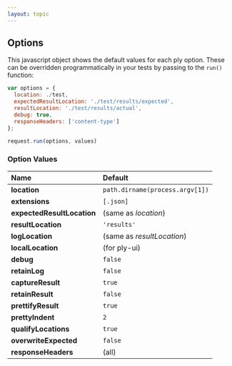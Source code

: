 ```yaml
---
layout: topic
---
```

## Options

This javascript object shows the default values for each ply option.
These can be overridden programmatically in your tests by passing to the `run()` function:
```javascript
var options = {
  location: ./test,
  expectedResultLocation: './test/results/expected',
  resultLocation: './test/results/actual',
  debug: true,
  responseHeaders: ['content-type']
};

request.run(options, values)  
```

### Option Values

| Name | Default |
| :----- | :------ |
| **location** | `path.dirname(process.argv[1])` | File system location or URL |
| **extensions** | `[.json]` | Filename extensions for request groups/collections |
| **expectedResultLocation** | (same as *location*) | Expected results YAML |
| **resultLocation** | `'results'` | Where to write actual results YAML |
| **logLocation** | (same as *resultLocation*) | Where logs are written |
| **localLocation** | (for ply-ui) | Logical path where overrides are saved in browser local storage |
| **debug** | `false` | Debug logging output
| **retainLog** | `false` | Append to log for each test instead of overwriting |
| **captureResult** | `true` | Whether test results should be saved (false for pre-script cleanup, etc.) |
| **retainResult** | `false` | Append to result file instead of overwriting |
| **prettifyResult** | `true` | Pretty-print JSON body content in results |
| **prettyIndent** | `2` | Pretty-print indentation |
| **qualifyLocations** | `true` | Result and log paths prefixed by group (or can be string for custom) |
| **overwriteExpected** | `false` | Save actual result as expected result (for initial creation)
| **responseHeaders** | (all) | Array of validated response headers, in the order they'll appear in result YAML

